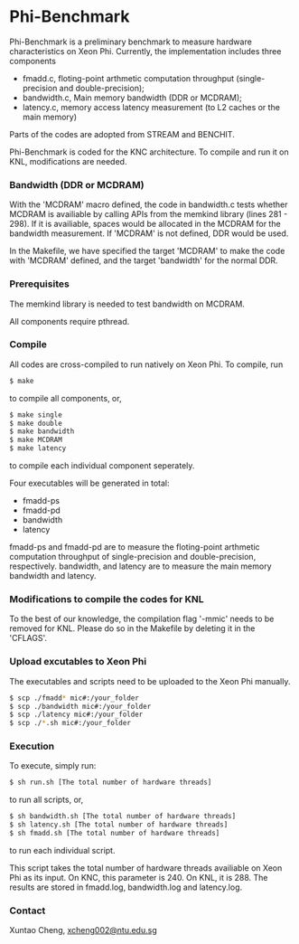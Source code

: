 # Phi-Benchmark

Phi-Benchmark is a preliminary benchmark to measure hardware characteristics on Xeon Phi. Currently, the implementation includes three components
  - fmadd.c, floting-point arthmetic computation throughput (single-precision and double-precision); 
  - bandwidth.c, Main memory bandwidth (DDR or MCDRAM);
  - latency.c, memory access latency measurement (to L2 caches or the main memory)

Parts of the codes are adopted from STREAM and BENCHIT. 

Phi-Benchmark is coded for the KNC architecture. To compile and run it on KNL, modifications are needed. 

### Bandwidth (DDR or MCDRAM)

With the 'MCDRAM' macro defined, the code in bandwidth.c tests whether MCDRAM is availiable by calling APIs from the memkind library (lines 281 - 298). If it is availiable, spaces would be allocated in the MCDRAM for the bandwidth measurement. If 'MCDRAM' is not defined, DDR would be used. 

In the Makefile, we have specified the target 'MCDRAM' to make the code with 'MCDRAM' defined, and the target 'bandwidth' for the normal DDR. 

### Prerequisites

The memkind library is needed to test bandwidth on MCDRAM. 

All components require pthread. 

### Compile
All codes are cross-compiled to run natively on Xeon Phi. To compile, run

```sh
$ make
```
to compile all components, or,

```sh
$ make single
$ make double
$ make bandwidth
$ make MCDRAM
$ make latency
```
to compile each individual component seperately. 

Four executables will be generated in total:
  - fmadd-ps
  - fmadd-pd
  - bandwidth
  - latency

fmadd-ps and fmadd-pd are to measure the floting-point arthmetic computation throughput of single-precision and double-precision, respectively. bandwidth, and latency are to measure the main memory bandwidth and latency. 

### Modifications to compile the codes for KNL

To the best of our knowledge, the compilation flag '-mmic' needs to be removed for KNL. Please do so in the Makefile by deleting it in the 'CFLAGS'. 

### Upload excutables to Xeon Phi

The executables and scripts need to be uploaded to the Xeon Phi manually. 

```sh
$ scp ./fmadd* mic#:/your_folder
$ scp ./bandwidth mic#:/your_folder
$ scp ./latency mic#:/your_folder
$ scp ./*.sh mic#:/your_folder
```

### Execution

To execute, simply run:
```sh
$ sh run.sh [The total number of hardware threads]
```

to run all scripts, or, 

```sh
$ sh bandwidth.sh [The total number of hardware threads]
$ sh latency.sh [The total number of hardware threads]
$ sh fmadd.sh [The total number of hardware threads]
```

to run each individual script. 

This script takes the total number of hardware threads availiable on Xeon Phi as its input. On KNC, this parameter is 240. On KNL, it is 288. The results are stored in fmadd.log, bandwidth.log and latency.log.


### Contact
Xuntao Cheng, xcheng002@ntu.edu.sg
